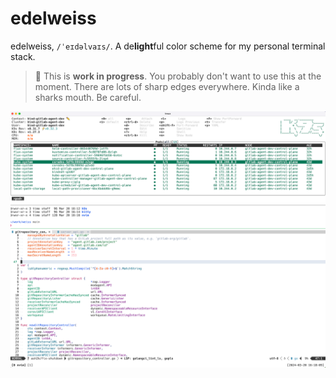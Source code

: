 # edelweiss

edelweiss, `/ˈeɪdəlvaɪs/`. A de**light**ful color scheme for my personal terminal stack.

> 🚧 This is **work in progress**. You probably don't want to use this at the moment.
> There are lots of sharp edges everywhere. Kinda like a sharks mouth. Be careful.

![edelweiss](assets/screenshot.png "edelweiss")
